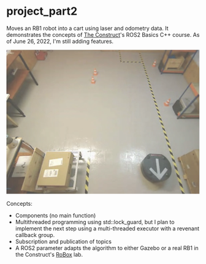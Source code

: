 # project_part2

Moves an RB1 robot into a cart using laser and odometry data. It demonstrates the concepts of
[The Construct](https://www.theconstructsim.com/)'s ROS2 Basics C++ course. As of June 26, 2022, I'm still adding features.

![RB-1 Robot moving toward a cart](rb1_warehouse.png "RB-1 Robot moving toward a cart")

Concepts:
- Components (no main function)
- Multithreaded programming using std::lock_guard, but I plan to implement the next step using a multi-threaded executor with a revenant callback group.
- Subscription and publication of topics
- A ROS2 parameter adapts the algorithm to either Gazebo or a real RB1 in the Construct's [RoBox](https://www.theconstructsim.com/robox/) lab.
